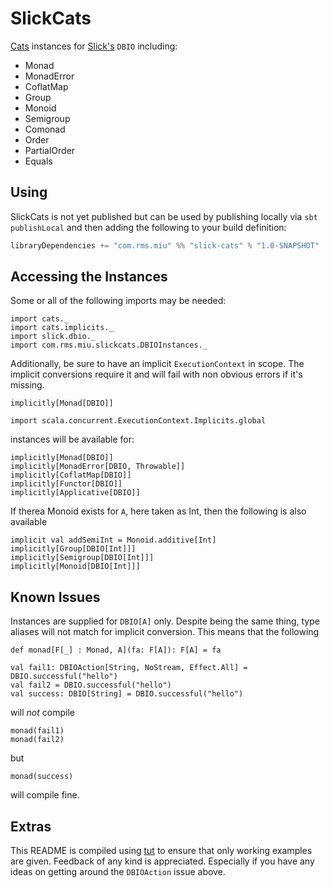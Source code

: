 SlickCats
==========

[Cats](https://github.com/typelevel/cats) instances for [Slick's](http://slick.typesafe.com/) `DBIO` including:
* Monad
* MonadError
* CoflatMap
* Group
* Monoid
* Semigroup
* Comonad
* Order
* PartialOrder
* Equals

## Using
SlickCats is not yet published but can be used by publishing locally via `sbt publishLocal` and then adding
the following to your build definition:
```scala
libraryDependencies += "com.rms.miu" %% "slick-cats" % "1.0-SNAPSHOT"
```

## Accessing the Instances
Some or all of the following imports may be needed:
```tut:silent
import cats._
import cats.implicits._
import slick.dbio._
import com.rms.miu.slickcats.DBIOInstances._
```
Additionally, be sure to have an implicit `ExecutionContext` in scope. The implicit conversions require it
and will fail with non obvious errors if it's missing.
```tut:fail
implicitly[Monad[DBIO]]
```

```tut:silent
import scala.concurrent.ExecutionContext.Implicits.global
```

instances will be available for:
```tut:silent
implicitly[Monad[DBIO]]
implicitly[MonadError[DBIO, Throwable]]
implicitly[CoflatMap[DBIO]]
implicitly[Functor[DBIO]]
implicitly[Applicative[DBIO]]
```

If therea Monoid exists for `A`, here taken as Int, then the following is also available
```tut:silent
implicit val addSemiInt = Monoid.additive[Int]
implicitly[Group[DBIO[Int]]]
implicitly[Semigroup[DBIO[Int]]]
implicitly[Monoid[DBIO[Int]]]
```

## Known Issues
Instances are supplied for `DBIO[A]` only. Despite being the same thing,
type aliases will not match for implicit conversion. This means that the following

```tut
def monad[F[_] : Monad, A](fa: F[A]): F[A] = fa

val fail1: DBIOAction[String, NoStream, Effect.All] = DBIO.successful("hello")
val fail2 = DBIO.successful("hello")
val success: DBIO[String] = DBIO.successful("hello")
```
will _not_ compile
```tut:fail
monad(fail1)
monad(fail2)
```
but
```tut
monad(success)
```
will compile fine.

## Extras
This README is compiled using [tut](https://github.com/tpolecat/tut) to ensure that only working examples are given.
Feedback of any kind is appreciated. Especially if you have any ideas on getting around the `DBIOAction` issue above.

